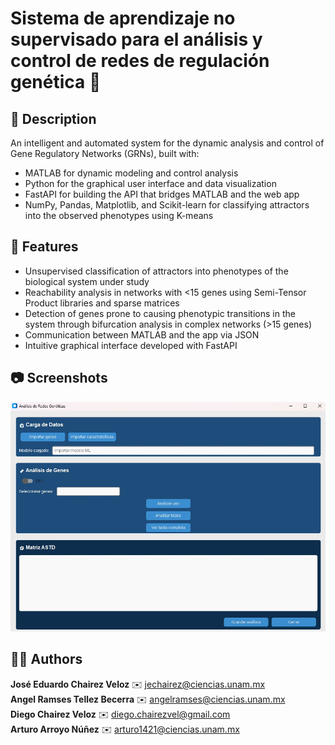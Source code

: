# Sistema de aprendizaje no supervisado para el análisis y control de redes de regulación genética 🧬


## 🧪 Description

An intelligent and automated system for the dynamic analysis and control of Gene Regulatory Networks (GRNs), built with:

- MATLAB for dynamic modeling and control analysis
- Python for the graphical user interface and data visualization
- FastAPI for building the API that bridges MATLAB and the web app
- NumPy, Pandas, Matplotlib, and Scikit-learn for classifying attractors into the observed phenotypes using K-means

## 🧠 Features 

- Unsupervised classification of attractors into phenotypes of the biological system under study
- Reachability analysis in networks with <15 genes using Semi-Tensor Product libraries and sparse matrices
- Detection of genes prone to causing phenotypic transitions in the system through bifurcation analysis in complex networks (>15 genes)
- Communication between MATLAB and the app via JSON
- Intuitive graphical interface developed with FastAPI

## 📷 Screenshots

![home page](<captura interfaz.jpeg>)

## 🙋‍♂️ Authors

**José Eduardo Chairez Veloz** ✉️ [jechairez@ciencias.unam.mx](mailto:jechairez@ciencias.unam.mx)  
**Angel Ramses Tellez Becerra** ✉️ [angelramses@ciencias.unam.mx](mailto:angelramses@ciencias.unam.mx)  
**Diego Chairez Veloz** ✉️ [diego.chairezvel@gmail.com](mailto:diego.chairezvel@gmail.com)  
**Arturo Arroyo Núñez** ✉️ [arturo1421@ciencias.unam.mx](mailto:arturo1421@ciencias.unam.mx)





